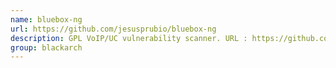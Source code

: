 ```yaml
---
name: bluebox-ng
url: https://github.com/jesusprubio/bluebox-ng
description: GPL VoIP/UC vulnerability scanner. URL : https://github.com/jesusprubio/bluebox-ng Groups : blackarch blackarch-voip blackarch-scanner blackarch-fuzzer
group: blackarch
---
```

